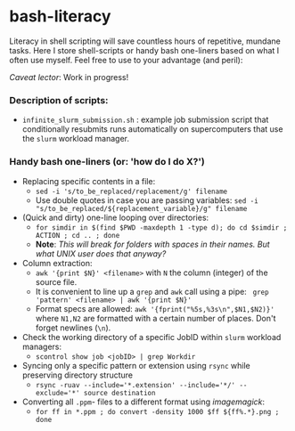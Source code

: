 # bash-literacy

Literacy in shell scripting will save countless hours of repetitive, mundane tasks. Here I store shell-scripts or handy bash one-liners based on what I often use myself. Feel free to use to your advantage (and peril):

_Caveat lector_: Work in progress!

### Description of scripts:
- `infinite_slurm_submission.sh` : example job submission script that conditionally resubmits runs automatically on supercomputers that use the `slurm` workload manager.



### Handy bash one-liners (or: 'how do I do X?')

- Replacing specific contents in a file: 
  - `sed -i 's/to_be_replaced/replacement/g' filename`
  - Use double quotes in case you are passing variables: `sed -i "s/to_be_replaced/${replacement_variable}/g" filename`
- (Quick and dirty) one-line looping over directories: 
  - `for simdir in $(find $PWD -maxdepth 1 -type d); do cd $simdir ; ACTION ; cd .. ; done`  
  -  **Note**: _This will break for folders with spaces in their names. But what UNIX user does that anyway?_
- Column extraction:
  - `awk '{print $N}' <filename>` with `N` the column (integer) of the source file. 
  - It is convenient to line up a `grep` and `awk` call using a pipe: ` grep 'pattern' <filename> | awk '{print $N}'`
  - Format specs are allowed: `awk '{fprint("%5s,%3s\n",$N1,$N2)}'` where `N1,N2` are formatted with a certain number of places. Don't forget newlines (`\n`).
- Check the working directory of a specific JobID within `slurm` workload managers:
  - `scontrol show job <jobID> | grep Workdir`
- Syncing only a specific pattern or extension using `rsync` while preserving directory structure
  - `rsync -ruav --include='*.extension' --include='*/' --exclude='*' source destination`
- Converting all `.ppm`- files to a different format using *imagemagick*: 
  - `for ff in *.ppm ; do convert -density 1000 $ff ${ff%.*}.png ; done`


